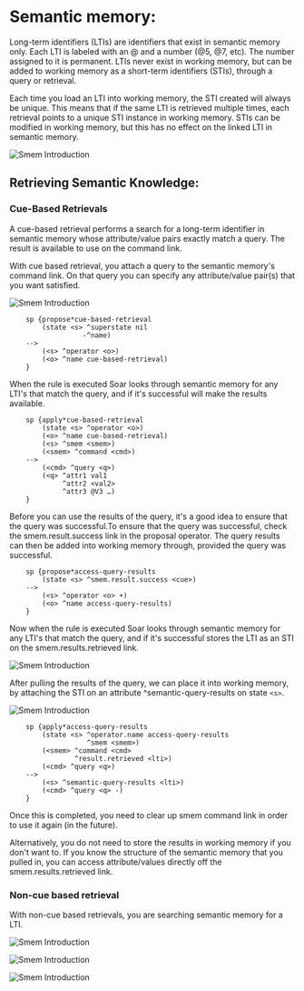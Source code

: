 # Semantic memory:


Long-term identifiers (LTIs) are identifiers that exist in semantic memory only. Each LTI is labeled with an @ and a number (@5, @7, etc). The number assigned to it is permanent. LTIs never exist in working memory, but can be added to working memory as a short-term identifiers (STIs), through a query or retrieval. 


Each time you load an LTI into working memory, the STI created will always be unique. This means that if the same LTI is retrieved multiple times, each retrieval points to a unique STI instance in working memory. STIs can be modified in working memory, but this has no effect on the linked LTI in semantic memory. 

![Smem Introduction](./images/smem1.png)

## Retrieving Semantic Knowledge:

### Cue-Based Retrievals

A cue-based retrieval performs a search for a long-term identifier in semantic memory whose attribute/value pairs exactly match a query. The result is available to use on the command link. 


With cue based retrieval, you attach a query to the semantic memory's command link. On that query you can specify any attribute/value pair(s) that you want satisfied. 

![Smem Introduction](./images/smem2.png)
													         
	
		sp {propose*cue-based-retrieval                         
		    (state <s> ^superstate nil
		    		  -^name)
		-->
			(<s> ^operator <o>)
			(<o> ^name cue-based-retrieval)
		}					

When the rule is executed Soar looks through semantic memory for any LTI's that match the query, and if it's successful will make the results available. 

		sp {apply*cue-based-retrieval 
			(state <s> ^operator <o>)
			(<o> ^name cue-based-retrieval)
			(<s> ^smem <smem>)  
			(<smem> ^command <cmd>)                 	 
		-->												
			(<cmd> ^query <q>)                            	
			(<q> ^attr1 val1                               		
			     ^attr2 <val2>                               	 
			     ^attr3 @V3 …)						     
		}



Before you can use the results of the query, it's a good idea to ensure that the query was successful.To ensure that the query was successful, check the smem.result.success link in the proposal operator.  The query results can then be added into working memory through, provided the query was successful.  


		sp {propose*access-query-results
		    (state <s> ^smem.result.success <cue>)
		-->
		    (<s> ^operator <o> +)
		    (<o> ^name access-query-results)
		}

Now when the rule is executed Soar looks through semantic memory for any LTI's that match the query, and if it's successful stores the LTI as an STI on the smem.results.retrieved link.

![Smem Introduction](./images/smem3.png)


After pulling the results of the query, we can place it into working memory, by attaching the STI on an attribute ^semantic-query-results on state ```<s>```. 

![Smem Introduction](./images/smem4.png)

		
		sp {apply*access-query-results
		    (state <s> ^operator.name access-query-results
		               ^smem <smem>)
		    (<smem> ^command <cmd>
		            ^result.retrieved <lti>)
		    (<cmd> ^query <q>)
		-->
		    (<s> ^semantic-query-results <lti>)
		    (<cmd> ^query <q> -)
		}

Once this is completed, you need to clear up smem command link in order to use it again (in the future).  



Alternatively, you do not need to store the results in working memory if you don't want to. If you know the structure of the semantic memory that you pulled in, you can access attribute/values directly off the smem.results.retrieved link.  



### Non-cue based retrieval


With non-cue based retrievals, you are searching semantic memory for a LTI. 

![Smem Introduction](./images/smem5.png)

![Smem Introduction](./images/smem6.png)

![Smem Introduction](./images/smem7.png)



